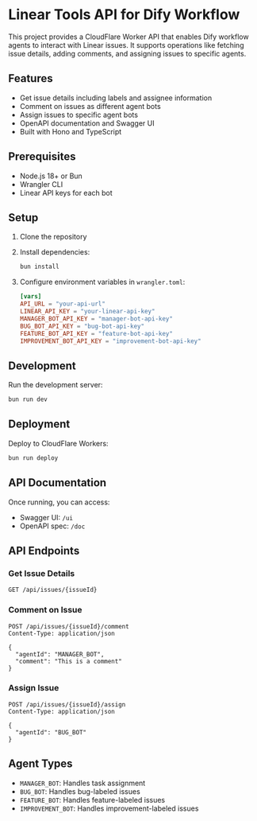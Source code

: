 # Linear Tools API for Dify Workflow

This project provides a CloudFlare Worker API that enables Dify workflow agents to interact with Linear issues. It supports operations like fetching issue details, adding comments, and assigning issues to specific agents.

## Features

- Get issue details including labels and assignee information
- Comment on issues as different agent bots
- Assign issues to specific agent bots
- OpenAPI documentation and Swagger UI
- Built with Hono and TypeScript

## Prerequisites

- Node.js 18+ or Bun
- Wrangler CLI
- Linear API keys for each bot

## Setup

1. Clone the repository
2. Install dependencies:

   ```bash
   bun install
   ```

3. Configure environment variables in `wrangler.toml`:

   ```toml
   [vars]
   API_URL = "your-api-url"
   LINEAR_API_KEY = "your-linear-api-key"
   MANAGER_BOT_API_KEY = "manager-bot-api-key"
   BUG_BOT_API_KEY = "bug-bot-api-key"
   FEATURE_BOT_API_KEY = "feature-bot-api-key"
   IMPROVEMENT_BOT_API_KEY = "improvement-bot-api-key"
   ```

## Development

Run the development server:

```bash
bun run dev
```

## Deployment

Deploy to CloudFlare Workers:

```bash
bun run deploy
```

## API Documentation

Once running, you can access:

- Swagger UI: `/ui`
- OpenAPI spec: `/doc`

## API Endpoints

### Get Issue Details

```http
GET /api/issues/{issueId}
```

### Comment on Issue

```http
POST /api/issues/{issueId}/comment
Content-Type: application/json

{
  "agentId": "MANAGER_BOT",
  "comment": "This is a comment"
}
```

### Assign Issue

```http
POST /api/issues/{issueId}/assign
Content-Type: application/json

{
  "agentId": "BUG_BOT"
}
```

## Agent Types

- `MANAGER_BOT`: Handles task assignment
- `BUG_BOT`: Handles bug-labeled issues
- `FEATURE_BOT`: Handles feature-labeled issues
- `IMPROVEMENT_BOT`: Handles improvement-labeled issues
